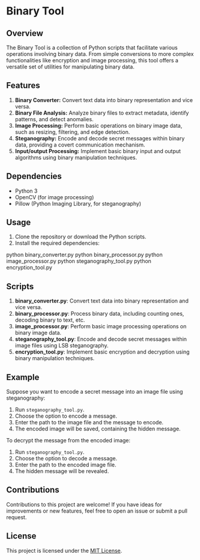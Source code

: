 # Binary Tool

## Overview
The Binary Tool is a collection of Python scripts that facilitate various operations involving binary data. From simple conversions to more complex functionalities like encryption and image processing, this tool offers a versatile set of utilities for manipulating binary data.

## Features
1. **Binary Converter:** Convert text data into binary representation and vice versa.
2. **Binary File Analysis:** Analyze binary files to extract metadata, identify patterns, and detect anomalies.
3. **Image Processing:** Perform basic operations on binary image data, such as resizing, filtering, and edge detection.
4. **Steganography:** Encode and decode secret messages within binary data, providing a covert communication mechanism.
5. **Input/output Processing:** Implement basic binary input and output algorithms using binary manipulation techniques.

## Dependencies
- Python 3
- OpenCV (for image processing)
- Pillow (Python Imaging Library, for steganography)

## Usage
1. Clone the repository or download the Python scripts.
2. Install the required dependencies:

python binary_converter.py
python binary_processor.py
python image_processor.py
python steganography_tool.py
python encryption_tool.py

## Scripts
1. **binary_converter.py**: Convert text data into binary representation and vice versa.
2. **binary_processor.py**: Process binary data, including counting ones, decoding binary to text, etc.
3. **image_processor.py**: Perform basic image processing operations on binary image data.
4. **steganography_tool.py**: Encode and decode secret messages within image files using LSB steganography.
5. **encryption_tool.py**: Implement basic encryption and decryption using binary manipulation techniques.

## Example
Suppose you want to encode a secret message into an image file using steganography:
1. Run `steganography_tool.py`.
2. Choose the option to encode a message.
3. Enter the path to the image file and the message to encode.
4. The encoded image will be saved, containing the hidden message.

To decrypt the message from the encoded image:
1. Run `steganography_tool.py`.
2. Choose the option to decode a message.
3. Enter the path to the encoded image file.
4. The hidden message will be revealed.

## Contributions
Contributions to this project are welcome! If you have ideas for improvements or new features, feel free to open an issue or submit a pull request.

## License
This project is licensed under the [MIT License](LICENSE).
